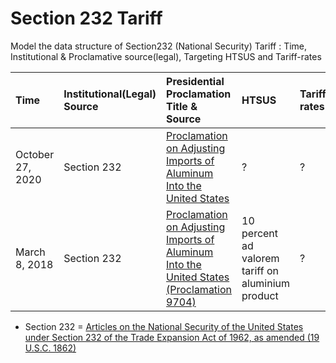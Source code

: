 # Section 232 Tariff

Model the data structure of Section232 (National Security) Tariff : Time, Institutional & Proclamative source(legal), Targeting HTSUS and Tariff-rates


| Time | Institutional(Legal) Source | Presidential Proclamation Title & Source | HTSUS | Tariff-rates
| :--- | :---| :---| :---| :---|
|  October 27, 2020 | Section 232 | [Proclamation on Adjusting Imports of Aluminum Into the United States](https://www.whitehouse.gov/presidential-actions/proclamation-adjusting-imports-aluminum-united-states-102720/) | ? | ?
| March 8, 2018 | Section 232 | [Proclamation on Adjusting Imports of Aluminum Into the United States (Proclamation 9704)]() | 10 percent ad valorem tariff on aluminium product | ?


* Section 232 = [Articles on the National Security of the United States under Section 232 of the Trade Expansion Act of 1962, as amended (19 U.S.C. 1862)](https://fas.org/sgp/crs/misc/IF10667.pdf)
